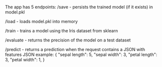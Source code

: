 The app has 5 endpoints:
/save  - persists the trained model (if it exists) in model.pkl

/load - loads model.pkl into memory

/train - trains a model using the Iris dataset from sklearn

/evaluate - returns the precision of the model on a test dataset

/predict - returns a prediction when the request contains a JSON with features
            JSON example:
            {
                "sepal length": 5,
                "sepal width": 3,
                "petal length": 3,
                "petal width": 1,
            }